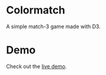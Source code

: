 Colormatch
==========

A simple match-3 game made with D3.

Demo
====

Check out the [live demo](http://fwip.github.io/colormatch/).
